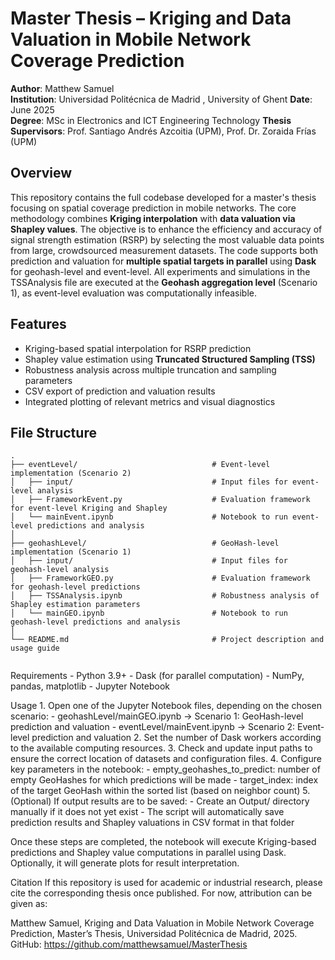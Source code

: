 # Master Thesis – Kriging and Data Valuation in Mobile Network Coverage Prediction

**Author**: Matthew Samuel  
**Institution**: Universidad Politécnica de Madrid , University of Ghent 
**Date**: June 2025  
**Degree**: MSc in Electronics and ICT Engineering Technology
**Thesis Supervisors**: Prof. Santiago Andrés Azcoitia (UPM), Prof. Dr. Zoraida Frías (UPM)

## Overview

This repository contains the full codebase developed for a master's thesis focusing on spatial coverage prediction in mobile networks. The core methodology combines **Kriging interpolation** with **data valuation via Shapley values**. 
The objective is to enhance the efficiency and accuracy of signal strength estimation (RSRP) by selecting the most valuable data points from large, crowdsourced measurement datasets.
The code supports both prediction and valuation for **multiple spatial targets in parallel** using **Dask** for geohash-level and event-level.
All experiments and simulations in the TSSAnalysis file are executed at the **Geohash aggregation level** (Scenario 1), as event-level evaluation was computationally infeasible. 



## Features

- Kriging-based spatial interpolation for RSRP prediction  
- Shapley value estimation using **Truncated Structured Sampling (TSS)**  
- Robustness analysis across multiple truncation and sampling parameters  
- CSV export of prediction and valuation results  
- Integrated plotting of relevant metrics and visual diagnostics

## File Structure

```text
.
├── eventLevel/                              # Event-level implementation (Scenario 2)
│   ├── input/                               # Input files for event-level analysis
│   ├── FrameworkEvent.py                    # Evaluation framework for event-level Kriging and Shapley
│   └── mainEvent.ipynb                      # Notebook to run event-level predictions and analysis
│
├── geohashLevel/                            # GeoHash-level implementation (Scenario 1)
│   ├── input/                               # Input files for geohash-level analysis
│   ├── FrameworkGEO.py                      # Evaluation framework for geohash-level predictions
│   ├── TSSAnalysis.ipynb                    # Robustness analysis of Shapley estimation parameters
│   └── mainGEO.ipynb                        # Notebook to run geohash-level predictions and analysis
│
└── README.md                                # Project description and usage guide


```

Requirements
	-	Python 3.9+
	-	Dask (for parallel computation)
	-	NumPy, pandas, matplotlib
	-	Jupyter Notebook


Usage
	1.	Open one of the Jupyter Notebook files, depending on the chosen scenario:
	  -	geohashLevel/mainGEO.ipynb → Scenario 1: GeoHash-level prediction and valuation
	  -	eventLevel/mainEvent.ipynb → Scenario 2: Event-level prediction and valuation
	2.	Set the number of Dask workers according to the available computing resources.
	3.	Check and update input paths to ensure the correct location of datasets and configuration files.
	4.	Configure key parameters in the notebook:
	  -	empty_geohashes_to_predict: number of empty GeoHashes for which predictions will be made
	  -	target_index: index of the target GeoHash within the sorted list (based on neighbor count)
	5.	(Optional) If output results are to be saved:
	  -	Create an Output/ directory manually if it does not yet exist
	  -	The script will automatically save prediction results and Shapley valuations in CSV format in that folder

Once these steps are completed, the notebook will execute Kriging-based predictions and Shapley value computations in parallel using Dask. Optionally, it will generate plots for result interpretation.



Citation
If this repository is used for academic or industrial research, please cite the corresponding thesis once published. For now, attribution can be given as:

Matthew Samuel, Kriging and Data Valuation in Mobile Network Coverage Prediction, Master’s Thesis, Universidad Politécnica de Madrid, 2025.
GitHub: https://github.com/matthewsamuel/MasterThesis


